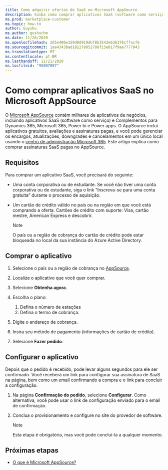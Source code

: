 ```yaml
---
title: Como adquirir ofertas de SaaS no Microsoft AppSource
description: Saiba como comprar aplicativos SaaS (software como serviço) de parceiros da Microsoft em Microsoft AppSource.
ms.prod: marketplace-customer
ms.topic: how-to
author: Guyshu
ms.author: gushuchm
ms.date: 11/20/2020
ms.openlocfilehash: 2d5e406e159d0d919dbf8b3542e636376cffacf6
ms.sourcegitcommit: 1aa43438ad181278052788f15e017f9ae7777943
ms.translationtype: MT
ms.contentlocale: pt-BR
ms.lasthandoff: 11/21/2020
ms.locfileid: "95007087"
---
```

# <a name="how-to-purchase-saas-apps-on-microsoft-appsource"></a>Como comprar aplicativos SaaS no Microsoft AppSource

O [Microsoft AppSource](https://appsource.microsoft.com/) contém milhares de aplicativos de negócios, incluindo aplicativos SaaS (software como serviço) e Complementos para Dynamics 365, Microsoft 365, Power bi e Power apps. O AppSource inclui aplicativos gratuitos, avaliações e assinaturas pagas, e você pode gerenciar os encargos, atualizações, downgrades e cancelamentos em um único local usando o [centro de administração Microsoft 365](/microsoft-365/admin/admin-overview/about-the-admin-center). Este artigo explica como comprar assinaturas SaaS pagas no AppSource.

## <a name="requirements"></a>Requisitos

Para comprar um aplicativo SaaS, você precisará do seguinte:

- Uma conta corporativa ou de estudante. Se você não tiver uma conta corporativa ou de estudante, siga o link “Inscreva-se para uma conta gratuita” durante o processo de aquisição.

- Um cartão de crédito válido no país ou na região em que você está comprando a oferta. Cartões de crédito com suporte: Visa, cartão mestre, American Express e descobrir.

    > [!Note]
    > O país ou a região de cobrança do cartão de crédito pode estar bloqueada no local da sua instância do Azure Active Directory.

## <a name="purchase-the-application"></a>Comprar o aplicativo

1. Selecione o país ou a região de cobrança no [AppSource](https://appsource.microsoft.com/).
1. Localize o aplicativo que você quer comprar.
1. Selecione **Obtenha agora**.
1. Escolha o plano:

    1. Defina o número de estações
    1. Defina o termo de cobrança.
    
1. Digite o endereço de cobrança.
1. Insira seu método de pagamento (informações de cartão de crédito).    
1. Selecione **Fazer pedido**.

## <a name="configure-the-application"></a>Configurar o aplicativo

Depois que o pedido é recebido, pode levar alguns segundos para ele ser confirmado. Você receberá um link para configurar sua assinatura de SaaS na página, bem como um email confirmando a compra e o link para concluir a configuração.

1. Na página **Confirmação do pedido**, selecione **Configurar**. Como alternativa, você pode usar o link de configuração enviado para o email de confirmação.
1. Conclua o provisionamento e configure no site do provedor de software.

    > [!Note]
    > Esta etapa é obrigatória, mas você pode concluí-la a qualquer momento.

## <a name="next-steps"></a>Próximas etapas

- [O que é Microsoft AppSource?](appsource-overview.md)
